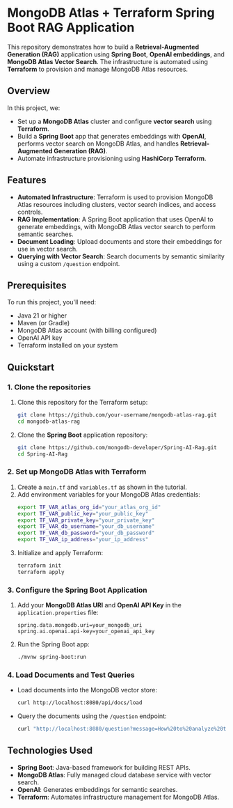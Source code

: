 # MongoDB Atlas + Terraform Spring Boot RAG Application

This repository demonstrates how to build a **Retrieval-Augmented Generation (RAG)** application using **Spring Boot**, **OpenAI embeddings**, and **MongoDB Atlas Vector Search**. The infrastructure is automated using **Terraform** to provision and manage MongoDB Atlas resources.

## Overview

In this project, we:
- Set up a **MongoDB Atlas** cluster and configure **vector search** using **Terraform**.
- Build a **Spring Boot** app that generates embeddings with **OpenAI**, performs vector search on MongoDB Atlas, and handles **Retrieval-Augmented Generation (RAG)**.
- Automate infrastructure provisioning using **HashiCorp Terraform**.

## Features
- **Automated Infrastructure**: Terraform is used to provision MongoDB Atlas resources including clusters, vector search indices, and access controls.
- **RAG Implementation**: A Spring Boot application that uses OpenAI to generate embeddings, with MongoDB Atlas vector search to perform semantic searches.
- **Document Loading**: Upload documents and store their embeddings for use in vector search.
- **Querying with Vector Search**: Search documents by semantic similarity using a custom `/question` endpoint.

## Prerequisites
To run this project, you'll need:
- Java 21 or higher
- Maven (or Gradle)
- MongoDB Atlas account (with billing configured)
- OpenAI API key
- Terraform installed on your system

## Quickstart

### 1. Clone the repositories

1. Clone this repository for the Terraform setup:
    ```bash
    git clone https://github.com/your-username/mongodb-atlas-rag.git
    cd mongodb-atlas-rag
    ```

2. Clone the **Spring Boot** application repository:
    ```bash
    git clone https://github.com/mongodb-developer/Spring-AI-Rag.git
    cd Spring-AI-Rag
    ```

### 2. Set up MongoDB Atlas with Terraform

1. Create a `main.tf` and `variables.tf` as shown in the tutorial.
2. Add environment variables for your MongoDB Atlas credentials:
    ```bash
    export TF_VAR_atlas_org_id="your_atlas_org_id"
    export TF_VAR_public_key="your_public_key"
    export TF_VAR_private_key="your_private_key"
    export TF_VAR_db_username="your_db_username"
    export TF_VAR_db_password="your_db_password"
    export TF_VAR_ip_address="your_ip_address"
    ```
3. Initialize and apply Terraform:
    ```bash
    terraform init
    terraform apply
    ```

### 3. Configure the Spring Boot Application

1. Add your **MongoDB Atlas URI** and **OpenAI API Key** in the `application.properties` file:
    ```properties
    spring.data.mongodb.uri=your_mongodb_uri
    spring.ai.openai.api-key=your_openai_api_key
    ```

2. Run the Spring Boot app:
    ```bash
    ./mvnw spring-boot:run
    ```

### 4. Load Documents and Test Queries

- Load documents into the MongoDB vector store:
    ```bash
    curl http://localhost:8080/api/docs/load
    ```

- Query the documents using the `/question` endpoint:
    ```bash
    curl "http://localhost:8080/question?message=How%20to%20analyze%20time-series%20data%20with%20Python%20and%20MongoDB?"
    ```

## Technologies Used
- **Spring Boot**: Java-based framework for building REST APIs.
- **MongoDB Atlas**: Fully managed cloud database service with vector search.
- **OpenAI**: Generates embeddings for semantic searches.
- **Terraform**: Automates infrastructure management for MongoDB Atlas.
